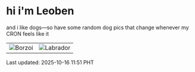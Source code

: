 # hi i'm Leoben

and i like dogs—so have some random dog pics that change whenever my CRON feels like it

|  |  |
|--------|----------|
| ![Borzoi](https://random-dog-vercel.vercel.app/api/random-borzoi?v=1760586682) | ![Labrador](https://random-dog-vercel.vercel.app/api/random-labrador?v=1760586682) |

Last updated: 2025-10-16 11:51 PHT
